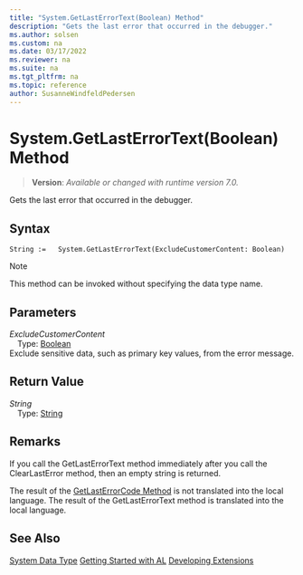 ```yaml
---
title: "System.GetLastErrorText(Boolean) Method"
description: "Gets the last error that occurred in the debugger."
ms.author: solsen
ms.custom: na
ms.date: 03/17/2022
ms.reviewer: na
ms.suite: na
ms.tgt_pltfrm: na
ms.topic: reference
author: SusanneWindfeldPedersen
---
```

[//]: # (START>DO_NOT_EDIT)
[//]: # (IMPORTANT:Do not edit any of the content between here and the END>DO_NOT_EDIT.)
[//]: # (Any modifications should be made in the .xml files in the ModernDev repo.)
# System.GetLastErrorText(Boolean) Method
> **Version**: _Available or changed with runtime version 7.0._

Gets the last error that occurred in the debugger.


## Syntax
```AL
String :=   System.GetLastErrorText(ExcludeCustomerContent: Boolean)
```
> [!NOTE]
> This method can be invoked without specifying the data type name.
## Parameters
*ExcludeCustomerContent*  
&emsp;Type: [Boolean](../boolean/boolean-data-type.md)  
Exclude sensitive data, such as primary key values, from the error message.  


## Return Value
*String*  
&emsp;Type: [String](../text/text-data-type.md)  



[//]: # (IMPORTANT: END>DO_NOT_EDIT)

## Remarks

If you call the GetLastErrorText method immediately after you call the ClearLastError method, then an empty string is returned.  

The result of the [GetLastErrorCode Method](../../methods-auto/system/system-getlasterrorcode-method.md) is not translated into the local language. The result of the GetLastErrorText method is translated into the local language.  

## See Also
[System Data Type](system-data-type.md)
[Getting Started with AL](../../devenv-get-started.md)
[Developing Extensions](../../devenv-dev-overview.md)